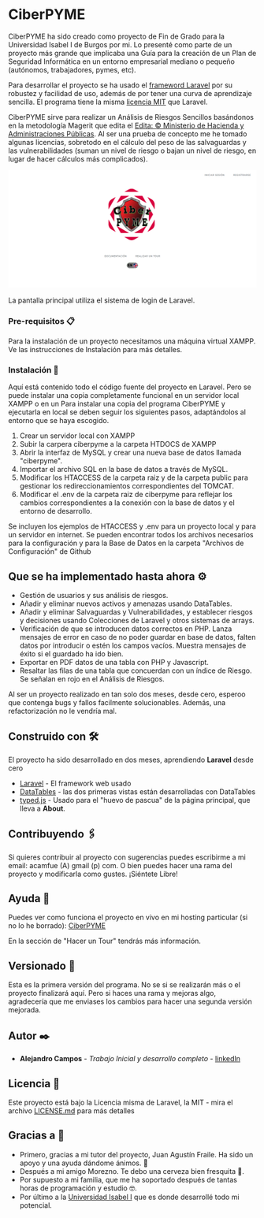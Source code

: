 # CiberPYME

CiberPYME ha sido creado como proyecto de Fin de Grado para la Universidad Isabel I de Burgos por mi. Lo presenté como parte de un proyecto más grande que implicaba una Guía para la creación de un Plan de Seguridad Informática en un entorno empresarial mediano o pequeño (autónomos, trabajadores, pymes, etc).

Para desarrollar el proyecto se ha usado el [frameword Laravel](https://github.com/laravel/laravel) por su robustez y facilidad de uso, además de por tener una curva de aprendizaje sencilla. El programa tiene la misma [licencia MIT](./LICENCIA.txt) que Laravel.

CiberPYME sirve para realizar un Análisis de Riesgos Sencillos basándonos en la metodología Magerit que edita el [Edita: © Ministerio de Hacienda y Administraciones Públicas](https://administracionelectronica.gob.es/pae_Home/pae_Documentacion/pae_Metodolog/pae_Magerit.html). Al ser una prueba de concepto me he tomado algunas licencias, sobretodo en el cálculo del peso de las salvaguardas y las vulnerabilidades (suman un nivel de riesgo o bajan un nivel de riesgo, en lugar de hacer cálculos más complicados).

![Pantalla principal de CiberPYME](./public/images/capturasprograma/inicioSP.png) 

La pantalla principal utiliza el sistema de login de Laravel.

### Pre-requisitos 📋

Para la instalación de un proyecto necesitamos una máquina virtual XAMPP. Ve las instrucciones de Instalación para más detalles.


### Instalación 🔧

Aquí está contenido todo el código fuente del proyecto en Laravel. Pero se puede instalar una copia completamente funcional en un servidor local XAMPP o en un 
Para instalar una copia del programa CiberPYME y ejecutarla en local se deben seguir los siguientes pasos, adaptándolos al entorno que se haya escogido.

1. Crear un servidor local con XAMPP
2. Subir la carpera ciberpyme a la carpeta HTDOCS de XAMPP
3. Abrir la interfaz de MySQL y crear una nueva base de datos llamada "ciberpyme".
4. Importar el archivo SQL en la base de datos a través de MySQL.
5. Modificar los HTACCESS de la carpeta raiz y de la carpeta public para gestionar los redireccionamientos correspondientes del TOMCAT.
6. Modificar el .env de la carpeta raiz de ciberpyme para reflejar los cambios correspondientes a la conexión con la base de datos y el entorno de desarrollo.

Se incluyen los ejemplos de HTACCESS y .env para un proyecto local y para un servidor en internet. Se pueden encontrar todos los archivos necesarios para la configuración y para la Base de Datos en la carpeta "Archivos de Configuración" de Github


## Que se ha implementado hasta ahora ⚙️

- Gestión de usuarios y sus análisis de riesgos.
- Añadir y eliminar nuevos activos y amenazas usando DataTables.
- Añadir y eliminar Salvaguardas y Vulnerabilidades, y establecer riesgos y decisiones usando Colecciones de Laravel y otros sistemas de arrays.
- Verificación de que se introducen datos correctos en PHP. Lanza mensajes de error en caso de no poder guardar en base de datos, falten datos por introducir o estén los campos vacíos. Muestra mensajes de éxito si el guardado ha ido bien.
- Exportar en PDF datos de una tabla con PHP y Javascript.
- Resaltar las filas de una tabla que concuerdan con un índice de Riesgo. Se señalan en rojo en el Análisis de Riesgos.

Al ser un proyecto realizado en tan solo dos meses, desde cero, esperoo que contenga bugs y fallos facilmente solucionables. Además, una refactorización no le vendría mal.


## Construido con 🛠️

El proyecto ha sido desarrollado en dos meses, aprendiendo **Laravel** desde cero

* [Laravel](http://www.dropwizard.io/1.0.2/docs/) - El framework web usado
* [DataTables](https://datatables.net/) - las dos primeras vistas están desarrolladas con DataTables
* [typed.js](https://github.com/mattboldt/typed.js/) - Usado para el "huevo de pascua" de la página principal, que lleva a **About**.

## Contribuyendo 🖇️

Si quieres contribuir al proyecto con sugerencias puedes escribirme a mi email: acamfue (A) gmail (p) com. O bien puedes hacer una rama del proyecto y modificarla como gustes. ¡Siéntete Libre!

## Ayuda 📖

Puedes ver como funciona el proyecto en vivo en mi hosting particular (si no lo he borrado): [CiberPYME]( https://ciberpyme.riispain.es/)

En la sección de "Hacer un Tour" tendrás más información.


## Versionado 📌

Esta es la primera versión del programa. No se si se realizarán más o el proyecto finalizará aquí. Pero si haces una rama y mejoras algo, agradecería que me enviases los cambios para hacer una segunda versión mejorada.

## Autor ✒️


* **Alejandro Campos** - *Trabajo Inicial y desarrollo completo* - [linkedIn](https://www.linkedin.com/in/acamfue/)

## Licencia 📄

Este proyecto está bajo la Licencia misma de Laravel, la MIT - mira el archivo [LICENSE.md](LICENSE.md) para más detalles

## Gracias a 🎁

* Primero, gracias a mi tutor del proyecto, Juan Agustín Fraile. Ha sido un apoyo y una ayuda dándome ánimos. 📢
* Después a mi amigo Morezno. Te debo una cerveza bien fresquita 🍺. 
* Por supuesto a mi familia, que me ha soportado después de tantas horas de programación y estudio 🤓.
* Por último a la [Universidad Isabel I](https://ui1.es) que es donde desarrollé todo mi potencial.
